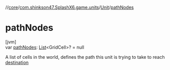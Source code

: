 //[core](../../../index.md)/[com.shinkson47.SplashX6.game.units](../index.md)/[Unit](index.md)/[pathNodes](path-nodes.md)

# pathNodes

[jvm]\
var [pathNodes](path-nodes.md): [List](https://kotlinlang.org/api/latest/jvm/stdlib/kotlin.collections/-list/index.html)&lt;GridCell&gt;? = null

A list of cells in the world, defines the path this unit is trying to take to reach [destination](destination.md)
